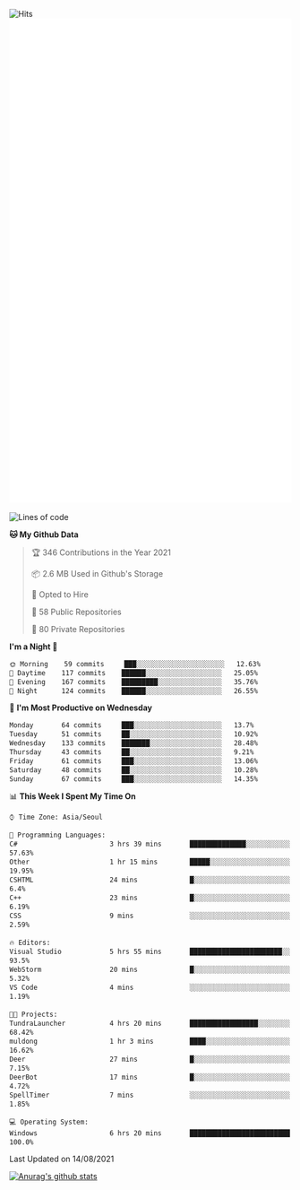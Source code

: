 ![Hits](https://hits.seeyoufarm.com/api/count/incr/badge.svg?url=https%3A%2F%2Fgithub.com%2Fkokose1234&count_bg=%2379C83D&title_bg=%23555555&icon=apple.svg&icon_color=%23E7E7E7&title=hits&edge_flat=false)
<br/>
![Metrics](https://github.com/kokose1234/kokose1234/blob/main/github-metrics.svg)

<!--START_SECTION:waka-->
![Lines of code](https://img.shields.io/badge/From%20Hello%20World%20I%27ve%20Written-12.5%20million%20lines%20of%20code-blue)

**🐱 My Github Data** 

> 🏆 346 Contributions in the Year 2021
 > 
> 📦 2.6 MB Used in Github's Storage 
 > 
> 💼 Opted to Hire
 > 
> 📜 58 Public Repositories 
 > 
> 🔑 80 Private Repositories  
 > 
**I'm a Night 🦉** 

```text
🌞 Morning    59 commits     ███░░░░░░░░░░░░░░░░░░░░░░   12.63% 
🌆 Daytime    117 commits    ██████░░░░░░░░░░░░░░░░░░░   25.05% 
🌃 Evening    167 commits    █████████░░░░░░░░░░░░░░░░   35.76% 
🌙 Night      124 commits    ██████░░░░░░░░░░░░░░░░░░░   26.55%

```
📅 **I'm Most Productive on Wednesday** 

```text
Monday       64 commits     ███░░░░░░░░░░░░░░░░░░░░░░   13.7% 
Tuesday      51 commits     ██░░░░░░░░░░░░░░░░░░░░░░░   10.92% 
Wednesday    133 commits    ███████░░░░░░░░░░░░░░░░░░   28.48% 
Thursday     43 commits     ██░░░░░░░░░░░░░░░░░░░░░░░   9.21% 
Friday       61 commits     ███░░░░░░░░░░░░░░░░░░░░░░   13.06% 
Saturday     48 commits     ██░░░░░░░░░░░░░░░░░░░░░░░   10.28% 
Sunday       67 commits     ███░░░░░░░░░░░░░░░░░░░░░░   14.35%

```


📊 **This Week I Spent My Time On** 

```text
⌚︎ Time Zone: Asia/Seoul

💬 Programming Languages: 
C#                       3 hrs 39 mins       ██████████████░░░░░░░░░░░   57.63% 
Other                    1 hr 15 mins        █████░░░░░░░░░░░░░░░░░░░░   19.95% 
CSHTML                   24 mins             █░░░░░░░░░░░░░░░░░░░░░░░░   6.4% 
C++                      23 mins             █░░░░░░░░░░░░░░░░░░░░░░░░   6.19% 
CSS                      9 mins              ░░░░░░░░░░░░░░░░░░░░░░░░░   2.59%

🔥 Editors: 
Visual Studio            5 hrs 55 mins       ███████████████████████░░   93.5% 
WebStorm                 20 mins             █░░░░░░░░░░░░░░░░░░░░░░░░   5.32% 
VS Code                  4 mins              ░░░░░░░░░░░░░░░░░░░░░░░░░   1.19%

🐱‍💻 Projects: 
TundraLauncher           4 hrs 20 mins       █████████████████░░░░░░░░   68.42% 
muldong                  1 hr 3 mins         ████░░░░░░░░░░░░░░░░░░░░░   16.62% 
Deer                     27 mins             █░░░░░░░░░░░░░░░░░░░░░░░░   7.15% 
DeerBot                  17 mins             █░░░░░░░░░░░░░░░░░░░░░░░░   4.72% 
SpellTimer               7 mins              ░░░░░░░░░░░░░░░░░░░░░░░░░   1.85%

💻 Operating System: 
Windows                  6 hrs 20 mins       █████████████████████████   100.0%

```


 Last Updated on 14/08/2021
<!--END_SECTION:waka-->

[![Anurag's github stats](https://github-readme-stats.vercel.app/api?username=kokose1234&theme=dracula)](https://github.com/anuraghazra/github-readme-stats)



	
